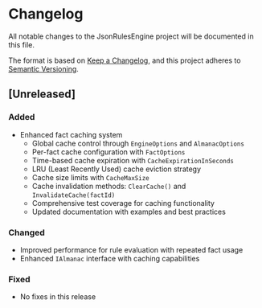 # Changelog

All notable changes to the JsonRulesEngine project will be documented in this file.

The format is based on [Keep a Changelog](https://keepachangelog.com/en/1.0.0/),
and this project adheres to [Semantic Versioning](https://semver.org/spec/v2.0.0.html).

## [Unreleased]

### Added
- Enhanced fact caching system
  - Global cache control through `EngineOptions` and `AlmanacOptions`
  - Per-fact cache configuration with `FactOptions`
  - Time-based cache expiration with `CacheExpirationInSeconds`
  - LRU (Least Recently Used) cache eviction strategy
  - Cache size limits with `CacheMaxSize`
  - Cache invalidation methods: `ClearCache()` and `InvalidateCache(factId)`
  - Comprehensive test coverage for caching functionality
  - Updated documentation with examples and best practices

### Changed
- Improved performance for rule evaluation with repeated fact usage
- Enhanced `IAlmanac` interface with caching capabilities

### Fixed
- No fixes in this release 